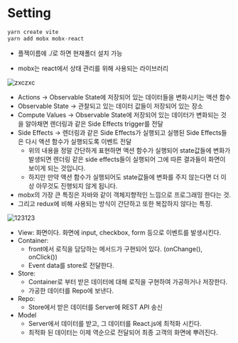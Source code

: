 # Setting

```js
yarn create vite
yarn add mobx mobx-react
```

- 플젝이름에 ./로 하면 현재폴더 설치 가능

- mobx는 react에서 상태 관리를 위해 사용되는 라이브러리

![zxczxc](https://user-images.githubusercontent.com/59503331/187145269-69bea66d-18f1-44e8-bf3e-839a9cabd2d0.png)

- Actions → Observable State에 저장되어 있는 데이터들을 변화시키는 액션 함수
- Observable State → 관찰되고 있는 데이터 값들이 저장되어 있는 장소
- Compute Values → Observable State에 저장되어 있는 데이터가 변화되는 것을 알아채면 렌더링과 같은 Side Effects trigger를 전달
- Side Effects → 렌더링과 같은 Side Effects가 실행되고 실행된 Side Effects들은 다시 액션 함수가 실행되도록 이벤트 전달
  - 위의 내용을 정말 간단하게 표현하면 액션 함수가 실행되어 state값들에 변화가 발생되면 렌더링 같은 side effects들이 실행되어 그에 따른 결과들이 화면이 보이게 되는 것입니다.
  - 하지만 만약 액션 함수가 실행되어도 state값들에 변화를 주지 않는다면 더 이상 아무것도 진행되지 않게 됩니다.
- mobx의 가장 큰 특징은 자바와 같이 객체지향적인 느낌으로 프로그래밍 한다는 것.
- 그리고 redux에 비해 사용되는 방식이 간단하고 또한 복잡하지 않다는 특징.

![123123](https://user-images.githubusercontent.com/59503331/187125461-d598bd71-fc20-45e7-8bfd-ca682bd964d6.PNG)

- View: 화면이다. 화면에 input, checkbox, form 등으로 이벤트를 발생시킨다.
- Container: 
  - front에서 로직을 담당하는 메서드가 구현되어 있다. (onChange(), onClick())
  - Event data를 store로 전달한다.
- Store: 
  - Container로 부터 받은 데이터에 대해 로직을 구현하여 가공하거나 저장한다.
  - 가공한 데이터를 Repo에 보낸다.
- Repo: 
  - Store에서 받은 데이터를 Server에 REST API 송신
- Model
  - Server에서 데이터를 받고, 그 데이터를 React.js에 최적화 시킨다.
  - 최적화 된 데이터는 이제 역순으로 전달되어 최종 고객의 화면에 뿌려진다.
  
 
